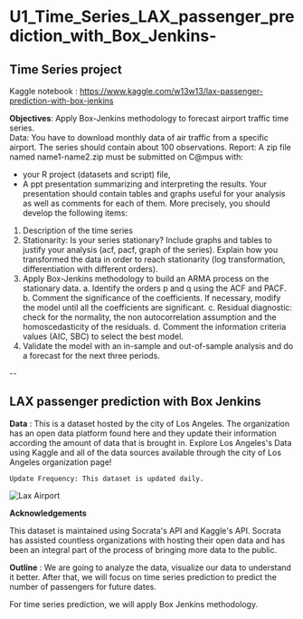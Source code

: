 # U1_Time_Series_LAX_passenger_prediction_with_Box_Jenkins-

Time Series project
--

Kaggle notebook : https://www.kaggle.com/w13w13/lax-passenger-prediction-with-box-jenkins

**Objectives**: Apply Box-Jenkins methodology to forecast airport traffic time
series.  
Data: You have to download monthly data of air traffic from a specific
airport. The series should contain about 100 observations.
Report: A zip file named name1-name2.zip must be submitted on C@mpus
with:
- your R project (datasets and script) file,
- A ppt presentation summarizing and interpreting the results.
Your presentation should contain tables and graphs useful for your analysis as
well as comments for each of them. More precisely, you should develop the
following items:
1) Description of the time series
2) Stationarity: Is your series stationary? Include graphs and tables to justify
your analysis (acf, pacf, graph of the series). Explain how you
transformed the data in order to reach stationarity (log transformation,
differentiation with different orders).
3) Apply Box-Jenkins methodology to build an ARMA process on the
stationary data.
a. Identify the orders p and q using the ACF and PACF.
b. Comment the significance of the coefficients. If necessary, modify
the model until all the coefficients are significant.
c. Residual diagnostic: check for the normality, the non
autocorrelation assumption and the homoscedasticity of the
residuals.
d. Comment the information criteria values (AIC, SBC) to select the
best model.
4) Validate the model with an in-sample and out-of-sample analysis and do
a forecast for the next three periods.  

--  

## LAX passenger prediction with Box Jenkins

**Data** : This is a dataset hosted by the city of Los Angeles. The organization has an open data platform found here and they update their information according the amount of data that is brought in. Explore Los Angeles's Data using Kaggle and all of the data sources available through the city of Los Angeles organization page!

    Update Frequency: This dataset is updated daily.
![Lax Airport](https://aecom.com/ie/wp-content/uploads/2013/12/AECOM2.18.14-160_ES.tif-797x531.jpg)

**Acknowledgements**

This dataset is maintained using Socrata's API and Kaggle's API. Socrata has assisted countless organizations with hosting their open data and has been an integral part of the process of bringing more data to the public. 


**Outline**  : 
We are going to analyze the data, visualize our data to understand it better.
After that, we will focus on time series prediction to predict the number of passengers for future dates.

For time series prediction, we will apply Box Jenkins methodology. 
